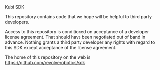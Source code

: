 Kubi SDK

This repository contains code that we hope will be helpful to third party developers. 

Access to this repository is conditioned on acceptance of a developer license agreement. That should have been negotiated out of band in advance. Nothing grants a third party developer any rights with regard to this SDK except acceptance of the license agreement. 

The home of this repository on the web is 
https://github.com/revolverobotics/sdk

